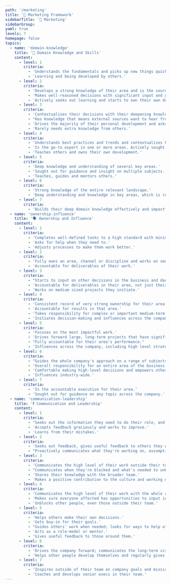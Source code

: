 ```yaml
---
path: '/marketing'
title: '🎉 Marketing Framework'
sidebarTitle: '🎉 Marketing'
sidebarGroup:
yaml: true
levels: 7
homepage: false
topics:
  - name: 'domain-knowledge'
    title: '🧠 Domain Knowledge and Skills'
    content:
      - level: 1
        criteria:
          - 'Understands the fundamentals and picks up new things quickly.'
          - 'Learning and being developed by others.'
      - level: 2
        criteria:
          - 'Develops a strong knowledge of their area and is the source of wisdom.'
          - 'Makes well-reasoned decisions with significant input and guidance from others.'
          - 'Actively seeks out learning and starts to own their own development.'
      - level: 3
        criteria:
          - 'Contextualises their decisions with their deepening knowledge of other areas of the business related to their work.'
          - "Has knowledge that means external sources want to hear from them, independent of Christex Foundation's success."
          - 'Drives the majority of their personal development and asks for feedback and input at the right time.'
          - 'Rarely needs extra knowledge from others.'
      - level: 4
        criteria:
          - 'Understands best practices and trends and contextualises knowledge within the wider business.'
          - 'Is the go-to expert in one or more areas. Actively sought out by others for input and guidance on their area.'
          - 'Teaches others and owns their own development.'
      - level: 5
        criteria:
          - 'Deep knowledge and understanding of several key areas.'
          - 'Sought out for guidance and insight on multiple subjects.'
          - 'Teaches, guides and mentors others.'
      - level: 6
        criteria:
          - 'Strong knowledge of the entire relevant landscape.'
          - 'Deep understanding and knowledge in key areas, which is recognised internally and externally.'
      - level: 7
        criteria:
          - 'Builds their deep domain knowledge effectively and impactfully into the wider business context, with a deep understanding of the company goals, challenges and opportunities.'
  - name: 'ownership-influence'
    title: '🗣️ Ownership and Influence'
    content:
      - level: 1
        criteria:
          - 'Completes well-defined tasks to a high standard with minimal direction.'
          - 'Asks for help when they need to.'
          - 'Adjusts processes to make them work better.'
      - level: 2
        criteria:
          - 'Fully owns an area, channel or discipline and works on small to medium projects and types of work with guidance from others.'
          - 'Accountable for deliverables of their work.'
      - level: 3
        criteria:
          - "Starts to input on other decisions in the business and doesn't need to ask to be involved."
          - 'Accountable for deliverables in their area, not just their specific work.'
          - 'Works on medium sized projects they initiate.'
      - level: 4
        criteria:
          - 'Consistent record of very strong ownership for their area.'
          - 'Accountable for results in that area.'
          - 'Takes responsibility for complex or important medium-term projects.'
          - 'Initiates decision-making and influences across the company.'
      - level: 5
        criteria:
          - 'Focuses on the most impactful work.'
          - 'Drives forward large, long-term projects that have significant impact on the business.'
          - "Fully accountable for their area's performance."
          - 'Influences across the company, including high level strategy.'
      - level: 6
        criteria:
          - "Guides the whole company's approach on a range of subjects."
          - 'Overall responsibility for an entire area of the business.'
          - 'Comfortable making high-level decisions and empowers others to make decisions.'
          - 'Influences industry-wide.'
      - level: 7
        criteria:
          - 'Is the accountable executive for their area.'
          - 'Sought out for guidance on any topic across the company.'
  - name: 'communication-leadership'
    title: '🕴️ Communication and Leadership'
    content:
      - level: 1
        criteria:
          - "Seeks out the information they need to do their role, and communicates what they're doing with the people affected."
          - 'Accepts feedback graciously and works to improve.'
          - 'Learns from their mistakes.'
      - level: 2
        criteria:
          - 'Seeks out feedback, gives useful feedback to others they work with.'
          - "Proactively communicates what they're working on, assumptions they've made, and decisions they've made on the direction of their work."
      - level: 3
        criteria:
          - 'Communicates the high level of their work outside their team and proactively seeks out challenges.'
          - "Communicates when they're blocked and what's needed to unblock them."
          - 'Shares their knowledge with the broader team.'
          - 'Makes a positive contribution to the culture and working environment.'
      - level: 4
        criteria:
          - 'Communicates the high level of their work with the whole company.'
          - 'Makes sure everyone affected has opportunities to input into relevant decisions.'
          - 'Unblocks other people, even those outside their team.'
      - level: 5
        criteria:
          - 'Helps others make their own decisions.'
          - 'Gets buy-in for their goals.'
          - "Guides others' work when needed; looks for ways to help other people in the team to really shine and develop their own skills."
          - 'Acts as a role-model or mentor.'
          - 'Gives useful feedback to those around them.'
      - level: 6
        criteria:
          - 'Drives the company forward; communicates the long-term vision.'
          - 'Helps other people develop themselves and regularly gives insightful, useful feedback to people across the company.'
      - level: 7
        criteria:
          - 'Inspires outside of their team on company goals and mission.'
          - 'Coaches and develops senior execs in their team.'
---
```

